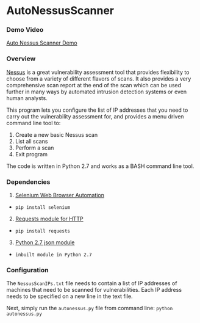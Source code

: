 # AutoNessusScanner

### Demo Video
<a href="https://youtu.be/3eAhhMZWHXY" target="_blank">Auto Nessus Scanner Demo</a>

### Overview
[Nessus](https://www.tenable.com/products/nessus-vulnerability-scanner) is a great vulnerability assessment tool that provides flexibility to choose from a variety of different flavors of scans. It also provides a very comprehensive scan report at the end of the scan which can be used further in many ways by automated intrusion detection systems or even human analysts.

This program lets you configure the list of IP addresses that you need to carry out the vulnerability assessment for, and provides a menu driven command line tool to:

1. Create a new basic Nessus scan
2. List all scans
3. Perform a scan
4. Exit program

The code is written in Python 2.7 and works as a BASH command line tool.


### Dependencies
1. [Selenium Web Browser Automation](http://www.seleniumhq.org/)
  * `pip install selenium`
2. [Requests module for HTTP](https://pypi.python.org/pypi/requests)
  * `pip install requests`
3. [Python 2.7 json module](https://docs.python.org/2/library/json.html)
  * `inbuilt module in Python 2.7`

### Configuration
The `NessusScanIPs.txt` file needs to contain a list of IP addresses of machines that need to be scanned for vulnerabilities. Each IP address needs to be specified on a new line in the text file.

Next, simply run the `autonessus.py` file from command line:
 `python autonessus.py`
